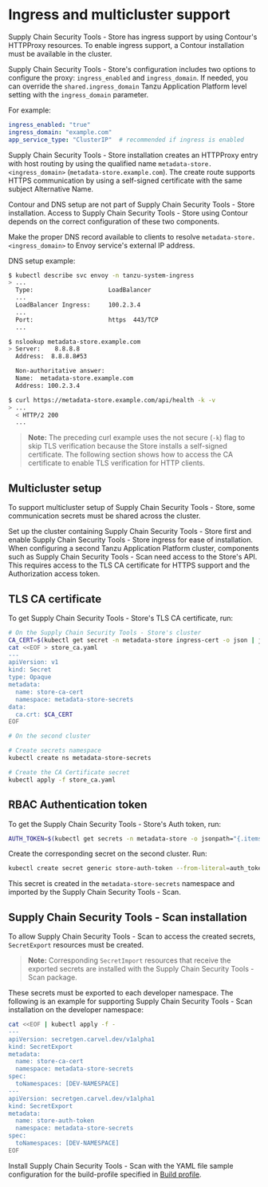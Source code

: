 # Ingress and multicluster support

Supply Chain Security Tools - Store has ingress support by using Contour's HTTPProxy resources. To enable ingress support, a Contour installation must be available in the cluster.

Supply Chain Security Tools - Store's configuration includes two options to configure the proxy: `ingress_enabled` and `ingress_domain`. If needed, you can override the `shared.ingress_domain` Tanzu Application Platform level setting with the `ingress_domain` parameter.

For example:

```yaml
ingress_enabled: "true"
ingress_domain: "example.com"
app_service_type: "ClusterIP"  # recommended if ingress is enabled
```

Supply Chain Security Tools - Store installation creates an HTTPProxy entry with host routing by using the qualified name `metadata-store.<ingress_domain>` (`metadata-store.example.com`). The create route supports HTTPS communication by using a self-signed certificate with the same subject Alternative Name.

Contour and DNS setup are not part of Supply Chain Security Tools - Store installation. Access to Supply Chain Security Tools - Store using Contour depends on the correct configuration of these two components.

Make the proper DNS record available to clients to resolve `metadata-store.<ingress_domain>` to Envoy service's external IP address.

DNS setup example:

```bash
$ kubectl describe svc envoy -n tanzu-system-ingress
> ...
  Type:                     LoadBalancer
  ...
  LoadBalancer Ingress:     100.2.3.4
  ...
  Port:                     https  443/TCP
  ...

$ nslookup metadata-store.example.com
> Server:    8.8.8.8
  Address:  8.8.8.8#53

  Non-authoritative answer:
  Name:  metadata-store.example.com
  Address: 100.2.3.4

$ curl https://metadata-store.example.com/api/health -k -v
> ...
  < HTTP/2 200
  ...
```

>**Note:** The preceding curl example uses the not secure (`-k`) flag to skip TLS verification because the Store installs a self-signed certificate. The following section shows how to access the CA certificate to enable TLS verification for HTTP clients.

## <a id="multicluster-setup"></a>Multicluster setup

To support multicluster setup of Supply Chain Security Tools - Store, some communication secrets must be shared across the cluster.

Set up the cluster containing Supply Chain Security Tools - Store first and enable Supply Chain Security Tools - Store ingress for ease of installation. When configuring a second Tanzu Application Platform cluster, components such as Supply Chain Security Tools - Scan need access to the Store's API. This requires access to the TLS CA certificate for HTTPS support and the Authorization access token.

## <a id="tls"></a>TLS CA certificate

To get Supply Chain Security Tools - Store's TLS CA certificate, run:

```bash
# On the Supply Chain Security Tools - Store's cluster
CA_CERT=$(kubectl get secret -n metadata-store ingress-cert -o json | jq -r ".data.\"ca.crt\"")
cat <<EOF > store_ca.yaml
---
apiVersion: v1
kind: Secret
type: Opaque
metadata:
  name: store-ca-cert
  namespace: metadata-store-secrets
data:
  ca.crt: $CA_CERT
EOF

# On the second cluster 

# Create secrets namespace
kubectl create ns metadata-store-secrets

# Create the CA Certificate secret
kubectl apply -f store_ca.yaml
```

## <a id="rbac-auth-token"></a>RBAC Authentication token

To get the Supply Chain Security Tools - Store's Auth token, run:

```bash
AUTH_TOKEN=$(kubectl get secrets -n metadata-store -o jsonpath="{.items[?(@.metadata.annotations['kubernetes\.io/service-account\.name']=='metadata-store-read-write-client')].data.token}" | base64 -d)
```

Create the corresponding secret on the second cluster. Run:

```bash
kubectl create secret generic store-auth-token --from-literal=auth_token=$AUTH_TOKEN -n metadata-store-secrets
```

This secret is created in the `metadata-store-secrets` namespace and imported by the Supply Chain Security Tools - Scan.

## <a id="scst-scan-install"></a>Supply Chain Security Tools - Scan installation

To allow Supply Chain Security Tools - Scan to access the created secrets, `SecretExport` resources must be created.

>**Note:** Corresponding `SecretImport` resources that receive the exported secrets are installed with the Supply Chain Security Tools - Scan package.

These secrets must be exported to each developer namespace. The following is an example for supporting Supply Chain Security Tools - Scan installation on the developer namespace:

```bash
cat <<EOF | kubectl apply -f -
---
apiVersion: secretgen.carvel.dev/v1alpha1
kind: SecretExport
metadata:
  name: store-ca-cert
  namespace: metadata-store-secrets
spec:
  toNamespaces: [DEV-NAMESPACE]
---
apiVersion: secretgen.carvel.dev/v1alpha1
kind: SecretExport
metadata:
  name: store-auth-token
  namespace: metadata-store-secrets
spec:
  toNamespaces: [DEV-NAMESPACE]
EOF
```

Install Supply Chain Security Tools - Scan with the YAML file sample configuration for the build-profile specified in [Build profile](../multicluster/reference/tap-values-build-sample.hbs.md).
